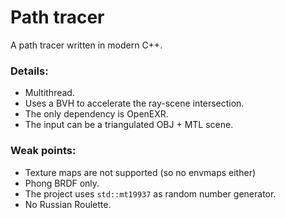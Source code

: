# Path tracer

A path tracer written in modern C++.  
### Details:
* Multithread.
* Uses a BVH to accelerate the ray-scene intersection.
* The only dependency is OpenEXR.
* The input can be a triangulated OBJ + MTL scene.

### Weak points:
* Texture maps are not supported (so no envmaps either)
* Phong BRDF only.
* The project uses `std::mt19937` as random number generator.
* No Russian Roulette.